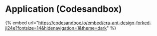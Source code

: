 # Application \(Codesandbox\)

{% embed url="https://codesandbox.io/embed/cra-ant-design-forked-ji24e?fontsize=14&hidenavigation=1&theme=dark" %}



